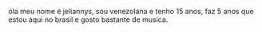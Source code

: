 óla meu nome é jeliannys, sou venezolana e tenho 15 anos, faz 5 anos que estou aqui no brasil e gosto bastante de musica.
